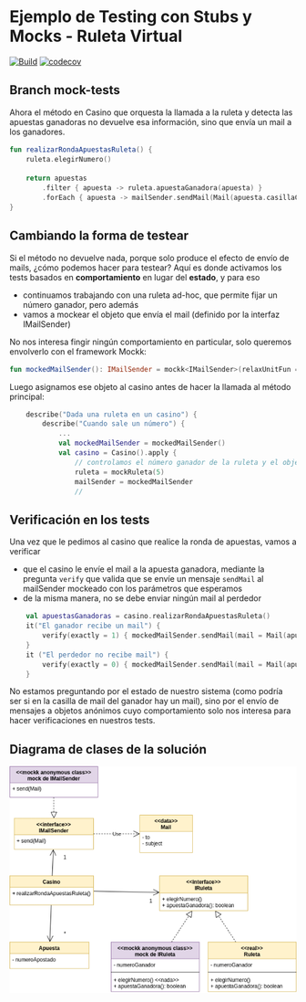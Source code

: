 
# Ejemplo de Testing con Stubs y Mocks - Ruleta Virtual

[![Build](https://github.com/uqbar-project/eg-ruletas-kotlin/actions/workflows/gradle-build.yml/badge.svg?branch=mock-tests)](https://github.com/uqbar-project/eg-ruletas-kotlin/actions/workflows/gradle-build.yml) [![codecov](https://codecov.io/gh/uqbar-project/eg-ruletas-kotlin/branch/master/graph/badge.svg?token=RdVlEzRc3G)](https://codecov.io/gh/uqbar-project/eg-ruletas-kotlin?branch=mock-tests)

## Branch mock-tests

Ahora el método en Casino que orquesta la llamada a la ruleta y detecta las apuestas ganadoras no devuelve esa información, sino que envía un mail a los ganadores.

```kt
fun realizarRondaApuestasRuleta() {
    ruleta.elegirNumero()

    return apuestas
        .filter { apuesta -> ruleta.apuestaGanadora(apuesta) }
        .forEach { apuesta -> mailSender.sendMail(Mail(apuesta.casillaCorreo, "Ganaste!"))}
}
```

## Cambiando la forma de testear

Si el método no devuelve nada, porque solo produce el efecto de envío de mails, ¿cómo podemos hacer para testear? Aquí es donde activamos los tests basados en **comportamiento** en lugar del **estado**, y para eso

- continuamos trabajando con una ruleta ad-hoc, que permite fijar un número ganador, pero además
- vamos a mockear el objeto que envía el mail (definido por la interfaz IMailSender)

No nos interesa fingir ningún comportamiento en particular, solo queremos envolverlo con el framework Mockk:

```kt
fun mockedMailSender(): IMailSender = mockk<IMailSender>(relaxUnitFun = true)
```

Luego asignamos ese objeto al casino antes de hacer la llamada al método principal:

```kt
    describe("Dada una ruleta en un casino") {
        describe("Cuando sale un número") {
            ...
            val mockedMailSender = mockedMailSender()
            val casino = Casino().apply {
                // controlamos el número ganador de la ruleta y el objeto que envía mails\\
                ruleta = mockRuleta(5)
                mailSender = mockedMailSender
                //
```

## Verificación en los tests

Una vez que le pedimos al casino que realice la ronda de apuestas, vamos a verificar

- que el casino le envíe el mail a la apuesta ganadora, mediante la pregunta `verify` que valida que se envíe un mensaje `sendMail` al mailSender mockeado con los parámetros que esperamos
- de la misma manera, no se debe enviar ningún mail al perdedor

```kt
    val apuestasGanadoras = casino.realizarRondaApuestasRuleta()
    it("El ganador recibe un mail") {
        verify(exactly = 1) { mockedMailSender.sendMail(mail = Mail(apuestaGanadora.casillaCorreo, "Ganaste!")) }
    }
    it ("El perdedor no recibe mail") {
        verify(exactly = 0) { mockedMailSender.sendMail(mail = Mail(apuestaPerdedora.casillaCorreo, "Ganaste!")) }
    }
```

No estamos preguntando por el estado de nuestro sistema (como podría ser si en la casilla de mail del ganador hay un mail), sino por el envío de mensajes a objetos anónimos cuyo comportamiento solo nos interesa para hacer verificaciones en nuestros tests.

## Diagrama de clases de la solución

![diagrama de clases](./images/diagramaClases.png)